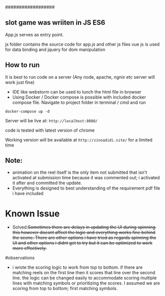 ##################
## slot game was wriiten in JS ES6

App.js serves as entry point.

js folder contains the source code for app.js and other js files
vue js is used for data binding and jquery for dom manipulation

## How to run
It is best to run code on a server (Any node, apache, ngnix etc server will work just fine)  
- IDE like webstorm can be used to lunch the html file in browser
- Using Docker / Docker compose is possible with included docker compose file.
Navigate to project folder in terminal / cmd and run
````
docker-compose up -d
````
Server will be live at:
``http://localhost:8080/``

code is tested with latest version of chrome

Working version will be available at 
```http://zinoadidi.site/```
for a limited time

## Note:
- animation on the reel itself is the only item not submitted that isn't activated at submission time because it was commented out; i activated it after and committed the update.
- Everything is designed to best understanding of the requirement pdf file i have included

# Known Issue
- Solved:<s>Sometimes there are delays in updating the UI during spinning. this however doesnt affect the logic and everything works fine behind the scene.
There are other options i have tried as regards spinning the UI and other options i didnt get to try but it can be optimized to work more effectively.</s>

#observations
- i wrote the scoring logic to work from top to bottom. if there are matching reels on the first line then it scores that line over the second line.
the logic can be changed easily to accommodate scoring multiple lines with matching symbols or prioritizing the scores.
I assumed we are scoring from top to bottom; first matching symbols.
